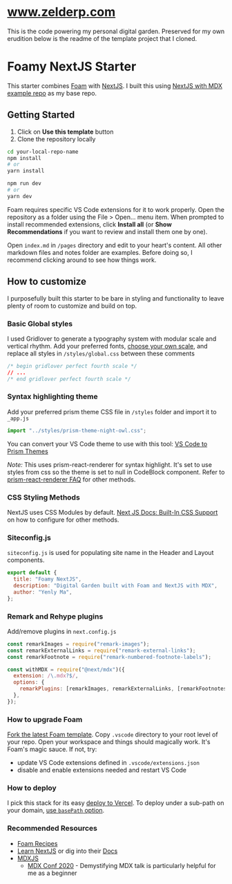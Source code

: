 # www.zelderp.com

This is the code powering my personal digital garden. Preserved for my own erudition below is the readme of the template project that I cloned.

# Foamy NextJS Starter

This starter combines [Foam](https://foambubble.github.io/foam) with [NextJS](https://nextjs.org). I built this using [NextJS with MDX example repo](https://github.com/vercel/next.js/tree/canary/examples/with-mdx) as my base repo.

## Getting Started

1. Click on **Use this template** button
2. Clone the repository locally

```bash
cd your-local-repo-name
npm install
# or
yarn install

npm run dev
# or
yarn dev
```

Foam requires specific VS Code extensions for it to work properly. Open the repository as a folder using the File > Open... menu item. When prompted to install recommended extensions, click **Install all** (or **Show Recommendations** if you want to review and install them one by one).

Open `index.md` in `/pages` directory and edit to your heart's content. All other markdown files and notes folder are examples. Before doing so, I recommend clicking around to see how things work.

## How to customize

I purposefully built this starter to be bare in styling and functionality to leave plenty of room to customize and build on top.

### Basic Global styles

I used Gridlover to generate a typography system with modular scale and vertical rhythm. Add your preferred fonts, [choose your own scale](https://www.gridlover.net/try), and replace all styles in `/styles/global.css` between these comments

```CSS
/* begin gridlover perfect fourth scale */
// ...
/* end gridlover perfect fourth scale */
```

### Syntax highlighting theme

Add your preferred prism theme CSS file in `/styles` folder and import it to `_app.js`

```javascript
import "../styles/prism-theme-night-owl.css";
```

You can convert your VS Code theme to use with this tool:
[VS Code to Prism Themes](https://prism.dotenv.dev/)

_Note:_ This uses prism-react-renderer for syntax highlight. It's set to use styles from css so the theme is set to null in CodeBlock component. Refer to [prism-react-renderer FAQ](https://github.com/FormidableLabs/prism-react-renderer#faq) for other methods.

### CSS Styling Methods

NextJS uses CSS Modules by default. [Next JS Docs: Built-In CSS Support](https://nextjs.org/docs/basic-features/built-in-css-support) on how to configure for other methods.

### Siteconfig.js

`siteconfig.js` is used for populating site name in the Header and Layout components.

```javascript
export default {
  title: "Foamy NextJS",
  description: "Digital Garden built with Foam and NextJS with MDX",
  author: "Yenly Ma",
};
```

### Remark and Rehype plugins

Add/remove plugins in `next.config.js`

```javascript
const remarkImages = require("remark-images");
const remarkExternalLinks = require("remark-external-links");
const remarkFootnote = require("remark-numbered-footnote-labels");

const withMDX = require("@next/mdx")({
  extension: /\.mdx?$/,
  options: {
    remarkPlugins: [remarkImages, remarkExternalLinks, [remarkFootnotes]],
  },
});
```

### How to upgrade Foam

[Fork the latest Foam template](https://github.com/foambubble/foam-template). Copy `.vscode` directory to your root level of your repo. Open your workspace and things should magically work. It's Foam's magic sauce. If not, try:

- update VS Code extensions defined in `.vscode/extensions.json`
- disable and enable extensions needed and restart VS Code

### How to deploy

I pick this stack for its easy [deploy to Vercel](https://nextjs.org/docs/deployment). To deploy under a sub-path on your domain, [use `basePath` option](https://nextjs.org/docs/api-reference/next.config.js/basepath).

### Recommended Resources

- [Foam Recipes](https://foambubble.github.io/foam/recipes)
- [Learn NextJS](https://nextjs.org/learn/basics/create-nextjs-app) or dig into their [Docs](https://nextjs.org/docs/getting-started)
- [MDXJS](https://mdxjs.com/)
  - [MDX Conf 2020](https://egghead.io/playlists/mdx-conf-3fc2) - Demystifying MDX talk is particularly helpful for me as a beginner
